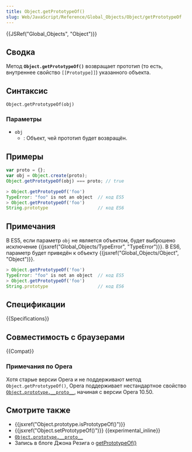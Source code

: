 ```yaml
---
title: Object.getPrototypeOf()
slug: Web/JavaScript/Reference/Global_Objects/Object/getPrototypeOf
---
```


{{JSRef("Global_Objects", "Object")}}

## Сводка

Метод **`Object.getPrototypeOf()`** возвращает прототип (то есть, внутреннее свойство `[[Prototype]]`) указанного объекта.

## Синтаксис

```
Object.getPrototypeOf(obj)
```

### Параметры

- `obj`
  - : Объект, чей прототип будет возвращён.

## Примеры

```js
var proto = {};
var obj = Object.create(proto);
Object.getPrototypeOf(obj) === proto; // true
```

```js
> Object.getPrototypeOf('foo')
TypeError: "foo" is not an object  // код ES5
> Object.getPrototypeOf('foo')
String.prototype                   // код ES6
```

## Примечания

В ES5, если параметр `obj` не является объектом, будет выброшено исключение {{jsxref("Global_Objects/TypeError", "TypeError")}}. В ES6, параметр будет приведён к объекту {{jsxref("Global_Objects/Object", "Object")}}.

```js
> Object.getPrototypeOf('foo')
TypeError: "foo" is not an object  // код ES5
> Object.getPrototypeOf('foo')
String.prototype                   // код ES6
```

## Спецификации

{{Specifications}}

## Совместимость с браузерами

{{Compat}}

### Примечания по Opera

Хотя старые версии Opera и не поддерживают метод `Object.getPrototypeOf()`, Opera поддерживает нестандартное свойство [`Object.prototype.__proto__`](/ru/docs/Web/JavaScript/Reference/Global_Objects/Object/proto), начиная с версии Opera 10.50.

## Смотрите также

- {{jsxref("Object.prototype.isPrototypeOf()")}}
- {{jsxref("Object.setPrototypeOf()")}} {{experimental_inline}}
- [`Object.prototype.__proto__`](/ru/docs/Web/JavaScript/Reference/Global_Objects/Object/proto)
- Запись в блоге Джона Резига о [getPrototypeOf()](http://ejohn.org/blog/objectgetprototypeof/)

